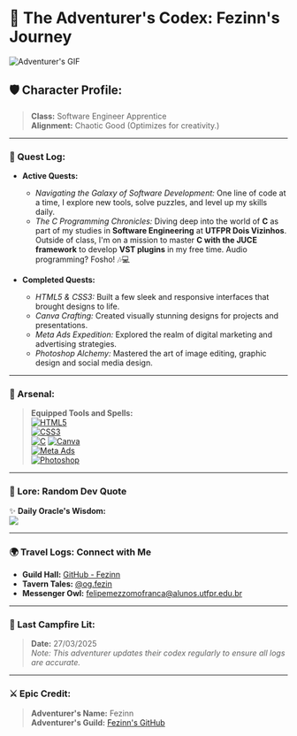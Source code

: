 # 🌌 The Adventurer's Codex: Fezinn's Journey

![Adventurer's GIF](https://64.media.tumblr.com/9440a50c0747a844f1602076e3f80cf8/tumblr_mwq2d3pCMV1t2xnu4o1_400.gif)

## 🛡️ Character Profile:
> **Class:** Software Engineer Apprentice  
> **Alignment:** Chaotic Good (Optimizes for creativity.)  

---

### 🚀 Quest Log:
- **Active Quests:**  
  - *Navigating the Galaxy of Software Development:* One line of code at a time, I explore new tools, solve puzzles, and level up my skills daily.  
  - *The C Programming Chronicles:* Diving deep into the world of **C** as part of my studies in **Software Engineering** at **UTFPR Dois Vizinhos**. Outside of class, I'm on a mission to master **C with the JUCE framework** to develop **VST plugins** in my free time. Audio programming? Fosho! 🎶💻  

- **Completed Quests:**  
  - *HTML5 & CSS3:* Built a few sleek and responsive interfaces that brought designs to life.  
  - *Canva Crafting:* Created visually stunning designs for projects and presentations.  
  - *Meta Ads Expedition:* Explored the realm of digital marketing and advertising strategies.  
  - *Photoshop Alchemy:* Mastered the art of image editing, graphic design and social media design.  

---

### 🔧 Arsenal:
> **Equipped Tools and Spells:**<br>
[![HTML5](https://img.shields.io/badge/html5-%23E34F26.svg?style=for-the-badge&logo=html5&logoColor=white)](https://developer.mozilla.org/en-US/docs/Web/HTML)  
[![CSS3](https://img.shields.io/badge/css3-%231572B6.svg?style=for-the-badge&logo=css3&logoColor=white)](https://developer.mozilla.org/en-US/docs/Web/CSS)  
[![C](https://img.shields.io/badge/C-%2300599C.svg?style=for-the-badge&logo=c&logoColor=white)](https://en.wikipedia.org/wiki/C_(programming_language))  
[![Canva](https://img.shields.io/badge/Canva-%2300C4CC.svg?style=for-the-badge&logo=Canva&logoColor=white)](https://www.canva.com/)  
[![Meta Ads](https://img.shields.io/badge/Meta-%231877F2.svg?style=for-the-badge&logo=meta&logoColor=white)](https://business.meta.com/)  
[![Photoshop](https://img.shields.io/badge/Photoshop-%2331A8FF.svg?style=for-the-badge)](https://www.adobe.com/products/photoshop.html)

---

### 📜 Lore: Random Dev Quote

✨ **Daily Oracle's Wisdom:**  
![](https://quotes-github-readme.vercel.app/api?type=horizontal&theme=radical)

---

### 🌍 Travel Logs: Connect with Me
- **Guild Hall:** [GitHub - Fezinn](https://github.com/FelipeMezzomoFranca)  
- **Tavern Tales:** [@og.fezin](https://www.instagram.com/og.fezin)  
- **Messenger Owl:** [felipemezzomofranca@alunos.utfpr.edu.br](mailto:felipemezzomofranca@alunos.utfpr.edu.br)

---

### 📅 Last Campfire Lit:
> **Date:** 27/03/2025  
> *Note: This adventurer updates their codex regularly to ensure all logs are accurate.*

---

### ⚔️ Epic Credit:
> **Adventurer's Name:** Fezinn  
> **Adventurer's Guild:** [Fezinn's GitHub](https://github.com/FelipeMezzomoFranca)
